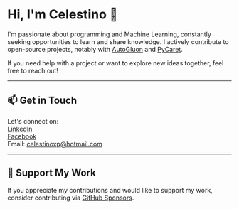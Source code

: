 # Hi, I'm Celestino 👋

I'm passionate about programming and Machine Learning, constantly seeking opportunities to learn and share knowledge. I actively contribute to open-source projects, notably with [AutoGluon](https://github.com/autogluon/autogluon) and [PyCaret](https://github.com/pycaret/pycaret).

If you need help with a project or want to explore new ideas together, feel free to reach out!

---

## 📫 Get in Touch

Let's connect on:<br />
[LinkedIn](https://www.linkedin.com/in/celestino-laranjeira-a5099550/)<br />
[Facebook](https://www.facebook.com/celestino.laranjeira/)<br />
Email: celestinoxp@hotmail.com

---

## 🚀 Support My Work

If you appreciate my contributions and would like to support my work, consider contributing via [GitHub Sponsors](https://github.com/sponsors/celestinoxp).
